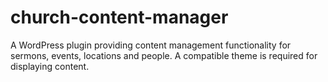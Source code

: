 church-content-manager
======================

A WordPress plugin providing content management functionality for sermons, events, locations and people. A compatible theme is required for displaying content.